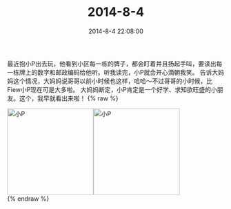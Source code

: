 ﻿---
title: "2014-8-4"
date: 2014-8-4 22:08:00
tags: 文字
categories: 妈妈
---
最近抱小P出去玩，他看到小区每一栋的牌子，都会盯着并且扬起手叫，要读出每一栋牌上的数字和邮政编码给他听。听我读完，小P就会开心滴朝我笑。
告诉大妈妈这个情况，大妈妈说哥哥以前小时候也这样，哈哈～不过哥哥的小时候，比Fiew小P现在可是大多啦。
大妈妈断定，小P肯定是一个好学、求知欲旺盛的小朋友。这个，我早就看出来啦！
{% raw %}
<div style="width:500 px">
<div style="float:left; width:100 px"><img src="/images/微信图片_20171010160715.jpg" width="200" alt="小P"></div>
<div style="float:left; width:100 px"><img src="/images/微信图片_20171010160733.jpg" width="200" alt="小P"></div>
<div style="clear:both"></div>
</div>
{% endraw %}